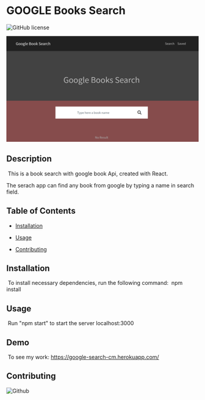 # GOOGLE Books Search

![GitHub license](https://img.shields.io/badge/license-MIT-blue.svg)

![Photo](googlebook.png)

## Description

​
This is a book search with google book Api, created with React.

The serach app can find any book from google by typing a name in search field.

## Table of Contents

- [Installation](#installation)

- [Usage](#usage)

- [Contributing](#contributing)

## Installation

​
To install necessary dependencies, run the following command:
​
npm install
​

## Usage

​
Run "npm start" to start the server localhost:3000

## Demo

​
To see my work: https://google-search-cm.herokuapp.com/

## Contributing

![Github](https://github.com/cynmojica1231/Homework21)
